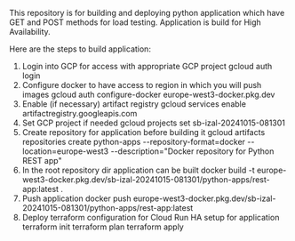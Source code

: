 This repository is for building and deploying python application which have GET and POST methods for load testing.
Application is build for High Availability.

Here are the steps to build application:

1. Login into GCP for access with appropriate GCP project
   gcloud auth login
2. Configure docker to have access to region in which you will push images
   gcloud auth configure-docker europe-west3-docker.pkg.dev
3. Enable (if necessary) artifact registry
   gcloud services enable artifactregistry.googleapis.com
4. Set GCP project if needed
   gcloud projects set sb-izal-20241015-081301
5. Create repository for application before building it
   gcloud artifacts repositories create python-apps --repository-format=docker --location=europe-west3 --description="Docker repository for Python REST app"
6. In the root repository dir application can be built
   docker build -t europe-west3-docker.pkg.dev/sb-izal-20241015-081301/python-apps/rest-app:latest .
7. Push application
   docker push europe-west3-docker.pkg.dev/sb-izal-20241015-081301/python-apps/rest-app:latest
8. Deploy terraform configuration for Cloud Run HA setup for application
   terraform init
   terraform plan
   terraform apply
